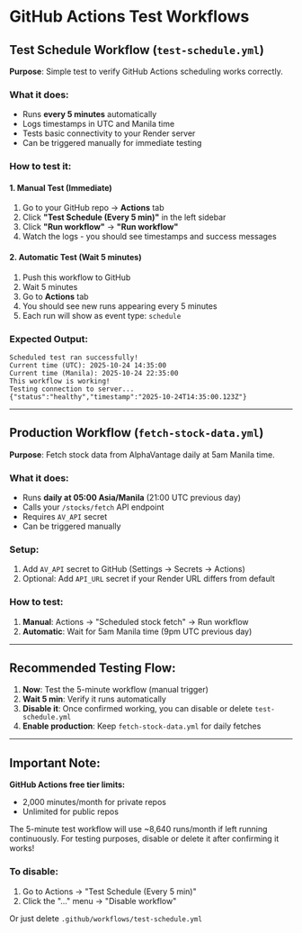 # GitHub Actions Test Workflows

## Test Schedule Workflow (`test-schedule.yml`)

**Purpose**: Simple test to verify GitHub Actions scheduling works correctly.

### What it does:
- Runs **every 5 minutes** automatically
- Logs timestamps in UTC and Manila time
- Tests basic connectivity to your Render server
- Can be triggered manually for immediate testing

### How to test it:

#### 1. **Manual Test (Immediate)**
1. Go to your GitHub repo → **Actions** tab
2. Click **"Test Schedule (Every 5 min)"** in the left sidebar
3. Click **"Run workflow"** → **"Run workflow"**
4. Watch the logs - you should see timestamps and success messages

#### 2. **Automatic Test (Wait 5 minutes)**
1. Push this workflow to GitHub
2. Wait 5 minutes
3. Go to **Actions** tab
4. You should see new runs appearing every 5 minutes
5. Each run will show as event type: `schedule`

### Expected Output:
```
Scheduled test ran successfully!
Current time (UTC): 2025-10-24 14:35:00
Current time (Manila): 2025-10-24 22:35:00
This workflow is working!
Testing connection to server...
{"status":"healthy","timestamp":"2025-10-24T14:35:00.123Z"}
```

---

## Production Workflow (`fetch-stock-data.yml`)

**Purpose**: Fetch stock data from AlphaVantage daily at 5am Manila time.

### What it does:
- Runs **daily at 05:00 Asia/Manila** (21:00 UTC previous day)
- Calls your `/stocks/fetch` API endpoint
- Requires `AV_API` secret
- Can be triggered manually

### Setup:
1. Add `AV_API` secret to GitHub (Settings → Secrets → Actions)
2. Optional: Add `API_URL` secret if your Render URL differs from default

### How to test:
1. **Manual**: Actions → "Scheduled stock fetch" → Run workflow
2. **Automatic**: Wait for 5am Manila time (9pm UTC previous day)

---

## Recommended Testing Flow:

1. **Now**: Test the 5-minute workflow (manual trigger)
2. **Wait 5 min**: Verify it runs automatically
3. **Disable it**: Once confirmed working, you can disable or delete `test-schedule.yml`
4. **Enable production**: Keep `fetch-stock-data.yml` for daily fetches

---

## Important Note:

**GitHub Actions free tier limits:**
- 2,000 minutes/month for private repos
- Unlimited for public repos

The 5-minute test workflow will use ~8,640 runs/month if left running continuously. For testing purposes, disable or delete it after confirming it works!

### To disable:
1. Go to Actions → "Test Schedule (Every 5 min)"
2. Click the "..." menu → "Disable workflow"

Or just delete `.github/workflows/test-schedule.yml`
